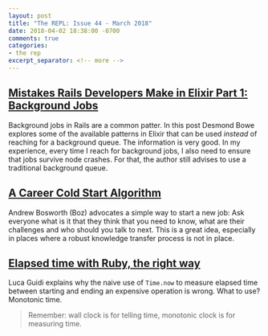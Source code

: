 ```yaml
---
layout: post
title: "The REPL: Issue 44 - March 2018"
date: 2018-04-02 18:38:00 -0700
comments: true
categories:
- the rep
excerpt_separator: <!-- more -->
---
```


## [Mistakes Rails Developers Make in Elixir Part 1: Background Jobs][mistakes]

Background jobs in Rails are a common patter. In this post Desmond Bowe explores some of the available patterns in Elixir that can be used *instead* of reaching for a background queue. The information is very good. In my experience, every time I reach for background jobs, I also need to ensure that jobs survive node crashes. For that, the author still advises to use a traditional background queue.

## [A Career Cold Start Algorithm][cold]

Andrew Bosworth (Boz) advocates a simple way to start a new job: Ask everyone what is it that they think that you need to know, what are their challenges and who should you talk to next. This is a great idea, especially in places where a robust knowledge transfer process is not in place.

## [Elapsed time with Ruby, the right way][time]

Luca Guidi explains why the naive use of `Time.now` to measure elapsed time between starting and ending an expensive operation is wrong. What to use? Monotonic time.

> Remember: wall clock is for telling time, monotonic clock is for measuring time.

[mistakes]: http://crevalle.io/mistakes-rails-developers-make-in-phoenix-pt-1-background-jobs.html
[cold]: http://boz.com/articles/career-cold-start.html
[time]: https://blog.dnsimple.com/2018/03/elapsed-time-with-ruby-the-right-way/
